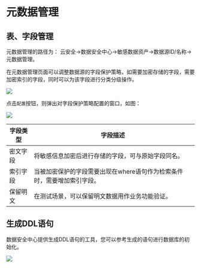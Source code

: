 # 元数据管理

## 表、字段管理

元数据管理的路径为： 云安全->数据安全中心->敏感数据资产->数据源ID/名称->元数据管理。

在元数据管理页面可以调整数据源的字段保护策略，如需要加密存储的字段，需要加密索引的字段，同时可以为该字段进行分类分级操作。

![](./../../images/metadata-full.png)


点击`配置`按钮，则弹出对字段保护策略配置的窗口，如图：

![](../../images/metadata-policy.png)



字段类型 | 字段描述
---------|----------
 密文字段 | 将敏感信息加密后进行存储的字段，可与原始字段同名。
 索引字段 | 当被加密保护的字段需要出现在where语句作为检索条件时，需要增加索引字段。 
 保留明文 | 在测试场景，可以保留明文数据用作业务功能验证。


## 生成DDL语句

数据安全中心提供生成DDL语句的工具，您可以参考生成的语句进行数据库的初始化。

![](../../images/metadata-ddl.png)